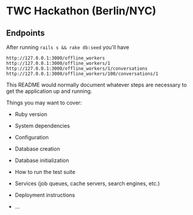 # TWC Hackathon (Berlin/NYC)

## Endpoints

After running `rails s && rake db:seed` you'll have
```
http://127.0.0.1:3000/offline_workers
http://127.0.0.1:3000/offline_workers/1
http://127.0.0.1:3000/offline_workers/1/conversations
http://127.0.0.1:3000/offline_workers/100/conversations/1
```

This README would normally document whatever steps are necessary to get the
application up and running.

Things you may want to cover:

* Ruby version

* System dependencies

* Configuration

* Database creation

* Database initialization

* How to run the test suite

* Services (job queues, cache servers, search engines, etc.)

* Deployment instructions

* ...
